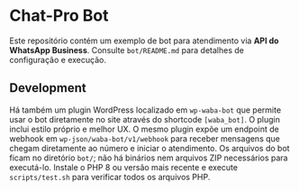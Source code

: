 # Chat-Pro Bot

Este repositório contém um exemplo de bot para atendimento via **API do WhatsApp Business**. Consulte `bot/README.md` para detalhes de configuração e execução.

## Development

Há também um plugin WordPress localizado em `wp-waba-bot` que permite usar o bot diretamente no site através do shortcode `[waba_bot]`. O plugin inclui estilo próprio e melhor UX.
O mesmo plugin expõe um endpoint de webhook em `wp-json/waba-bot/v1/webhook` para receber mensagens que chegam diretamente ao número e iniciar o atendimento.
Os arquivos do bot ficam no diretório `bot/`; não há binários nem arquivos ZIP necessários para executá-lo.
Instale o PHP 8 ou versão mais recente e execute `scripts/test.sh` para verificar todos os arquivos PHP.
